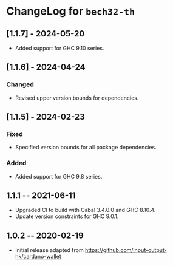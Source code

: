 # ChangeLog for `bech32-th`

## [1.1.7] - 2024-05-20

- Added support for GHC 9.10 series.

## [1.1.6] - 2024-04-24

### Changed

- Revised upper version bounds for dependencies.

## [1.1.5] - 2024-02-23

### Fixed

- Specified version bounds for all package dependencies.

### Added

- Added support for GHC 9.8 series.

## 1.1.1 -- 2021-06-11

+ Upgraded CI to build with Cabal 3.4.0.0 and GHC 8.10.4.
+ Update version constraints for GHC 9.0.1.

## 1.0.2 -- 2020-02-19

+ Initial release adapted from https://github.com/input-output-hk/cardano-wallet
